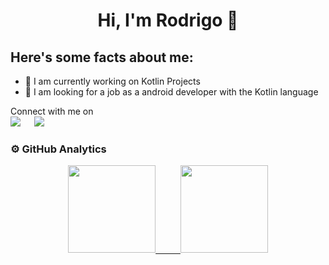 <div align="center">
<h1 align="center">Hi, I'm Rodrigo 👋</h1>
</div>

## Here's some facts about me:
- 🔭 I am currently working on Kotlin Projects
- 💼 I am looking for a job as a android developer with the Kotlin language

<p>Connect with me on
<br>
<a target="_blank" href="https://www.linkedin.com/in/rodrigogonzalezjoaquin/"><img src="https://img.shields.io/badge/-LinkedIn-0077B5?style=for-the-badge&logo=Linkedin&logoColor=white"></img></a>
&emsp;
<a target="_blank" href="mailto:rodrigogonzalezjoaquin@gmail.com"
><img src="https://img.shields.io/badge/-Gmail-D14836?style=for-the-badge&logo=Gmail&logoColor=white"></img></a>
&emsp;
   
### ⚙️ GitHub Analytics
<div align="center">
  <a href="https://github.com/rodrigoGonJoa">
  <img height="140em" src="https://github-readme-stats-eight-theta.vercel.app/api?username=rodrigoGonJoa&show_icons=true&theme=algolia&include_all_commits=true&count_private=true"/>
     &emsp;
     &emsp;
  <img height="140em" src="https://github-readme-stats-eight-theta.vercel.app/api/top-langs/?username=rodrigoGonJoa&layout=compact&langs_count=8&theme=algolia"/>
</a>
</div>

